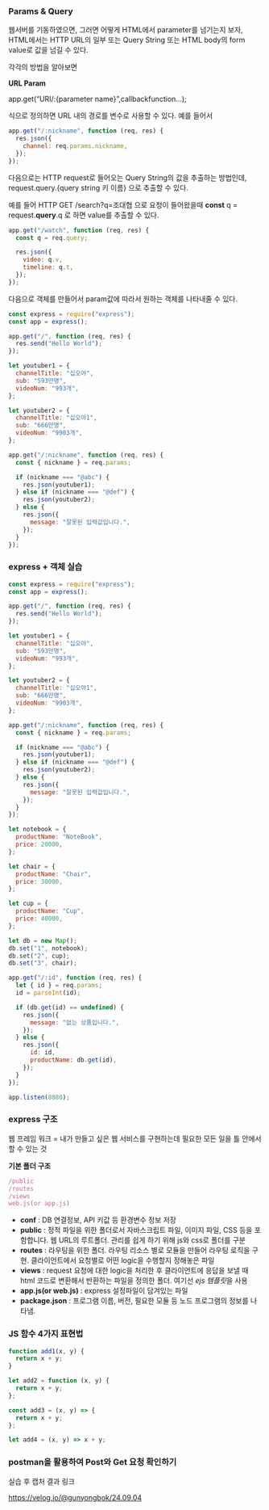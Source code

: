 ### Params & Query

웹서버를 기동하였으면, 그러면 어떻게 HTML에서 parameter를 넘기는지 보자, HTML에서는 HTTP URL의 일부 또는 Query String 또는 HTML body의 form value로 값을 넘길 수 있다.

각각의 방법을 알아보면

**URL Param**

app.get(“URI/:{parameter name}”,callbackfunction…);

식으로 정의하면 URL 내의 경로를 변수로 사용할 수 있다. 예를 들어서

```javascript
app.get("/:nickname", function (req, res) {
  res.json({
    channel: req.params.nickname,
  });
});
```

다음으로는 HTTP request로 들어오는 Query String의 값을 추출하는 방법인데, request.query.{query string 키 이름} 으로 추출할 수 있다.

예를 들어 HTTP GET /search?q=조대협 으로 요청이 들어왔을때 **const** q = request.**query**.q 로 하면 value를 추출할 수 있다.

```javascript
app.get("/watch", function (req, res) {
  const q = req.query;

  res.json({
    video: q.v,
    timeline: q.t,
  });
});
```

다음으로 객체를 만들어서 param값에 따라서 원하는 객체를 나타내줄 수 있다.

```javascript
const express = require("express");
const app = express();

app.get("/", function (req, res) {
  res.send("Hello World");
});

let youtuber1 = {
  channelTitle: "십오야",
  sub: "593만명",
  videoNum: "993개",
};

let youtuber2 = {
  channelTitle: "십오야1",
  sub: "666만명",
  videoNum: "9903개",
};

app.get("/:nickname", function (req, res) {
  const { nickname } = req.params;

  if (nickname === "@abc") {
    res.json(youtuber1);
  } else if (nickname === "@def") {
    res.json(youtuber2);
  } else {
    res.json({
      message: "잘못된 입력값입니다.",
    });
  }
});
```

### express + 객체 실습

```javascript
const express = require("express");
const app = express();

app.get("/", function (req, res) {
  res.send("Hello World");
});

let youtuber1 = {
  channelTitle: "십오야",
  sub: "593만명",
  videoNum: "993개",
};

let youtuber2 = {
  channelTitle: "십오야1",
  sub: "666만명",
  videoNum: "9903개",
};

app.get("/:nickname", function (req, res) {
  const { nickname } = req.params;

  if (nickname === "@abc") {
    res.json(youtuber1);
  } else if (nickname === "@def") {
    res.json(youtuber2);
  } else {
    res.json({
      message: "잘못된 입력값입니다.",
    });
  }
});

let notebook = {
  productName: "NoteBook",
  price: 20000,
};

let chair = {
  productName: "Chair",
  price: 30000,
};

let cup = {
  productName: "Cup",
  price: 40000,
};

let db = new Map();
db.set("1", notebook);
db.set("2", cup);
db.set("3", chair);

app.get("/:id", function (req, res) {
  let { id } = req.params;
  id = parseInt(id);

  if (db.get(id) == undefined) {
    res.json({
      message: "없는 상품입니다.",
    });
  } else {
    res.json({
      id: id,
      productName: db.get(id),
    });
  }
});

app.listen(8080);
```

### express 구조

웹 프레임 워크 = 내가 만들고 싶은 웹 서비스를 구현하는데 필요한 모든 일을 틀 안에서 할 수 있는 것

**기본 폴더 구조**

```javascript
/public
/routes
/views
web.js(or app.js)
```

- **conf** : DB 연결정보, API 키값 등 환경변수 정보 저장
- **public** : 정적 파일을 위한 폴더로서 자바스크립트 파일, 이미지 파일, CSS 등을 포함합니다. 웹 URL의 루트폴더. 관리를 쉽게 하기 위해 js와 css로 폴더를 구분
- **routes** : 라우팅을 위한 폴더. 라우팅 리소스 별로 모듈을 만들어 라우팅 로직을 구현. 클라이언트에서 요청별로 어떤 logic을 수행할지 정해놓은 파일
- **views** : request 요청에 대한 logic을 처리한 후 클라이언트에 응답을 보낼 때 html 코드로 변환해서 반환하는 파일을 정의한 폴더. 여기선 *ejs 템플릿*을 사용
- **app.js(or web.js)** : express 설정파일이 담겨있는 파일
- **package.json** : 프로그램 이름, 버전, 필요한 모듈 등 노드 프로그램의 정보를 나타냄.

### JS 함수 4가지 표현법

```javascript
function add1(x, y) {
  return x + y;
}

let add2 = function (x, y) {
  return x + y;
};

const add3 = (x, y) => {
  return x + y;
};

let add4 = (x, y) => x + y;
```

### postman을 활용하여 Post와 Get 요청 확인하기

실습 후 캡처 결과 링크

https://velog.io/@gunyongbok/24.09.04
